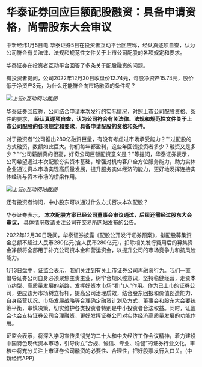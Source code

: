# 华泰证券回应巨额配股融资：具备申请资格，尚需股东大会审议

中新经纬1月5日电 华泰证券5日在投资者互动平台回应称，经认真逐项自查，认为公司符合有关法律、法规和规范性文件关于上市公司配股的各项规定和要求。

华泰证券在投资者互动平台回答了多条关于配股融资的问题。

有投资者提问，公司2022年12月30日收盘价12.74元，每股净资产15.74元，股价低于净资产3元，为什么还能符合向市场融资的条件呢？

![](https://inews.gtimg.com/news_bt/O0haED7J0kFgwTOWa5HKE_t8qj1Kt60uKqBE6Dd58Ss-8AA/1000)_上证e互动网站截图_

华泰证券回应称，公司结合申请本次发行的实际情况，对照上市公司配股资格、条件的要求，
**经认真逐项自查，认为公司符合有关法律、法规和规范性文件关于上市公司配股的各项规定和要求，具备申请配股的资格和条件。**

对于投资者“公司推出280亿融资巨量，有没有考虑过市场承受能力？”“过配股的方式融资，数额如此巨大。你们每年都盈利，这些年回馈投资者多少？融资又是多少？”“公司薪酬真的很高，好奇公司巨额配资意义是？”等提问，华泰证券表示，公司希望通过本次配股夯实资本基础，增强对机构客户全方位服务能力，助力实体企业通过资本市场实现高质量发展，提升服务实体经济的能力，更好地发挥连接实体经济与资本市场的桥梁作用。

![](https://inews.gtimg.com/news_bt/O75cDID3A3zopv73q1yw1IfhLEBvCGWoBBS3_ireuzwKAAA/1000)_上证e互动网站截图_

还有投资者询问，中小股东可以通过什么方式否决本次配股？

华泰证券表示， **本次配股方案已经公司董事会审议通过，后续还需经过股东大会审议，** 具体情况敬请关注公司在交易所网站发布的公告。

2022年12月30日晚间，华泰证券披露《配股公开发行证券预案》，拟配股募集资金总额不超过人民币280亿元(含人民币280亿元)，扣除相关发行费用后的募集资金净额将全部用于补充公司资本金和营运资金，以提升公司的市场竞争力和抗风险能力。

1月3日盘中，证监会表示，我们关注到有关上市证券公司再融资行为。我们一直倡导证券公司自身必须聚焦主责主业，树牢合规风控意识，坚持稳健经营，走资本节约型、高质量发展的新路，发挥好资本市场“看门人”作用。作为已上市的证券公司，更应该为市场树立标杆，提高公司治理质效，结合股东回报和价值创造能力、自身经营状况、市场发展战略等合理确定融资计划及方式，董事会和股东大会要统筹平衡，审慎决策，切实维护各类投资者特别是中小投资者合法权益。同时，证监会也会支持证券公司合理融资，更好发挥证券公司对实体经济高质量发展的功能作用。

证监会表示，将深入学习宣传贯彻党的二十大和中央经济工作会议精神，着力建设中国特色现代资本市场，引导树立“合规、诚信、专业、稳健”的证券行业文化，审核中将充分关注上市证券公司融资的必要性、合理性，把好股票发行入口关。(中新经纬APP)

